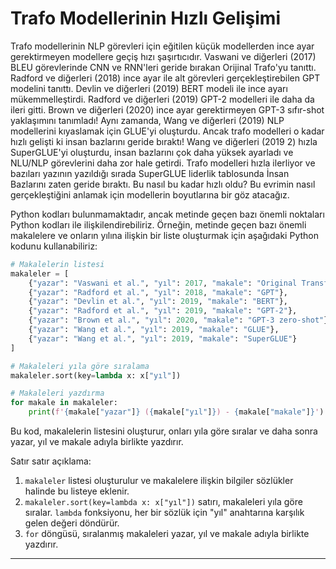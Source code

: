 # Trafo Modellerinin Hızlı Gelişimi

Trafo modellerinin NLP görevleri için eğitilen küçük modellerden ince ayar gerektirmeyen modellere geçiş hızı şaşırtıcıdır. Vaswani ve diğerleri (2017) BLEU görevlerinde CNN ve RNN'leri geride bırakan Orijinal Trafo'yu tanıttı. Radford ve diğerleri (2018) ince ayar ile alt görevleri gerçekleştirebilen GPT modelini tanıttı. Devlin ve diğerleri (2019) BERT modeli ile ince ayarı mükemmelleştirdi. Radford ve diğerleri (2019) GPT-2 modelleri ile daha da ileri gitti. Brown ve diğerleri (2020) ince ayar gerektirmeyen GPT-3 sıfır-shot yaklaşımını tanımladı! Aynı zamanda, Wang ve diğerleri (2019) NLP modellerini kıyaslamak için GLUE'yi oluşturdu. Ancak trafo modelleri o kadar hızlı gelişti ki insan bazlarını geride bıraktı! Wang ve diğerleri (2019 2) hızla SuperGLUE'yi oluşturdu, insan bazlarını çok daha yüksek ayarladı ve NLU/NLP görevlerini daha zor hale getirdi. Trafo modelleri hızla ilerliyor ve bazıları yazının yazıldığı sırada SuperGLUE liderlik tablosunda İnsan Bazlarını zaten geride bıraktı. Bu nasıl bu kadar hızlı oldu? Bu evrimin nasıl gerçekleştiğini anlamak için modellerin boyutlarına bir göz atacağız.

Python kodları bulunmamaktadır, ancak metinde geçen bazı önemli noktaları Python kodları ile ilişkilendirebiliriz. Örneğin, metinde geçen bazı önemli makalelere ve onların yılına ilişkin bir liste oluşturmak için aşağıdaki Python kodunu kullanabiliriz:

```python
# Makalelerin listesi
makaleler = [
    {"yazar": "Vaswani et al.", "yıl": 2017, "makale": "Original Transformer"},
    {"yazar": "Radford et al.", "yıl": 2018, "makale": "GPT"},
    {"yazar": "Devlin et al.", "yıl": 2019, "makale": "BERT"},
    {"yazar": "Radford et al.", "yıl": 2019, "makale": "GPT-2"},
    {"yazar": "Brown et al.", "yıl": 2020, "makale": "GPT-3 zero-shot"},
    {"yazar": "Wang et al.", "yıl": 2019, "makale": "GLUE"},
    {"yazar": "Wang et al.", "yıl": 2019, "makale": "SuperGLUE"}
]

# Makaleleri yıla göre sıralama
makaleler.sort(key=lambda x: x["yıl"])

# Makaleleri yazdırma
for makale in makaleler:
    print(f'{makale["yazar"]} ({makale["yıl"]}) - {makale["makale"]}')
```

Bu kod, makalelerin listesini oluşturur, onları yıla göre sıralar ve daha sonra yazar, yıl ve makale adıyla birlikte yazdırır.

Satır satır açıklama:

1. `makaleler` listesi oluşturulur ve makalelere ilişkin bilgiler sözlükler halinde bu listeye eklenir.
2. `makaleler.sort(key=lambda x: x["yıl"])` satırı, makaleleri yıla göre sıralar. `lambda` fonksiyonu, her bir sözlük için "yıl" anahtarına karşılık gelen değeri döndürür.
3. `for` döngüsü, sıralanmış makaleleri yazar, yıl ve makale adıyla birlikte yazdırır.

---

